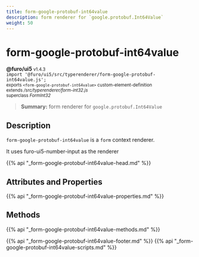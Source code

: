 ```yaml
---
title: form-google-protobuf-int64value
description: form renderer for `google.protobuf.Int64Value`
weight: 50
---
```


# form-google-protobuf-int64value
**@furo/ui5** <small>v1.4.3</small>
<br>`import '@furo/ui5/src/typerenderer/form-google-protobuf-int64value.js';`<small>
<br>exports `<form-google-protobuf-int64value>` custom-element-definition
<br>extends */src/typerenderer/form-int32.js*
<br>superclass *FormInt32*</small>

> **Summary:** form renderer for `google.protobuf.Int64Value`

## Description

`form-google-protobuf-int64value` is a `form` context renderer.

It uses furo-ui5-number-input as the renderer

{{% api "_form-google-protobuf-int64value-head.md" %}}

## Attributes and Properties
{{% api "_form-google-protobuf-int64value-properties.md" %}}



## Methods
{{% api "_form-google-protobuf-int64value-methods.md" %}}





{{% api "_form-google-protobuf-int64value-footer.md" %}}
{{% api "_form-google-protobuf-int64value-scripts.md" %}}
